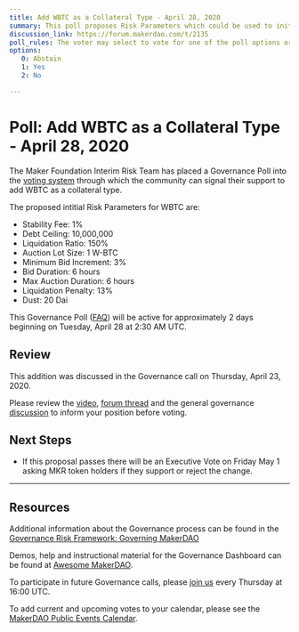 ```yaml
---
title: Add WBTC as a Collateral Type - April 28, 2020
summary: This poll proposes Risk Parameters which could be used to initialize WBTC as a new asset class.
discussion_link: https://forum.makerdao.com/t/2135
poll_rules: The voter may select to vote for one of the poll options or they may elect to abstain from the poll entirely
options:
   0: Abstain
   1: Yes
   2: No

---
```

# Poll: Add WBTC as a Collateral Type - April 28, 2020

The Maker Foundation Interim Risk Team has placed a Governance Poll into the [voting system](https://vote.makerdao.com/polling) through which the community can signal their support to add WBTC as a collateral type.

The proposed intitial Risk Parameters for WBTC are:

- Stability Fee: 1%
- Debt Ceiling: 10,000,000
- Liquidation Ratio: 150%
- Auction Lot Size: 1 W-BTC
- Minimum Bid Increment: 3%
- Bid Duration: 6 hours
- Max Auction Duration: 6 hours
- Liquidation Penalty: 13%
- Dust: 20 Dai

This Governance Poll ([FAQ](https://community-development.makerdao.com/makerdao-scd-faqs/scd-faqs/governance)) will be active for approximately 2 days beginning on Tuesday, April 28 at 2:30 AM UTC.

## Review

This addition was discussed in the Governance call on Thursday, April 23, 2020.

Please review the [video](https://www.youtube.com/watch?v=9gzBHFiNOxs&t=1361s), [forum thread](https://forum.makerdao.com/t/2135) and the general governance [discussion](https://forum.makerdao.com/c/governance) to inform your position before voting.

## Next Steps

- If this proposal passes there will be an Executive Vote on Friday May 1 asking MKR token holders if they support or reject the change.

---

## Resources

Additional information about the Governance process can be found in the [Governance Risk Framework: Governing MakerDAO](https://community-development.makerdao.com/governance/governance-risk-framework)

Demos, help and instructional material for the Governance Dashboard can be found at [Awesome MakerDAO](https://awesome.makerdao.com/#voting).

To participate in future Governance calls, please [join us](https://community-development.makerdao.com/governance/governance-and-risk-meetings) every Thursday at 16:00 UTC.

To add current and upcoming votes to your calendar, please see the [MakerDAO Public Events Calendar](https://calendar.google.com/calendar/embed?src=makerdao.com_3efhm2ghipksegl009ktniomdk%40group.calendar.google.com&ctz=America%2FLos_Angeles).
